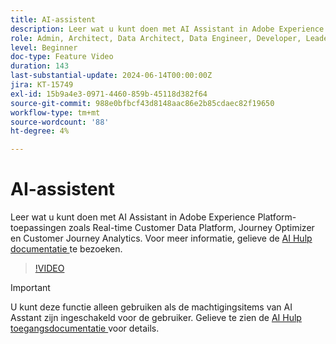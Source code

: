 ```yaml
---
title: AI-assistent
description: Leer wat u kunt doen met AI Assistant in Adobe Experience Platform-toepassingen zoals Real-time Customer Data Platform, Journey Optimizer en Customer Journey Analytics.
role: Admin, Architect, Data Architect, Data Engineer, Developer, Leader, User
level: Beginner
doc-type: Feature Video
duration: 143
last-substantial-update: 2024-06-14T00:00:00Z
jira: KT-15749
exl-id: 15b9a4e3-0971-4460-859b-45118d382f64
source-git-commit: 988e0bfbcf43d8148aac86e2b85cdaec82f19650
workflow-type: tm+mt
source-wordcount: '88'
ht-degree: 4%

---
```


# AI-assistent

Leer wat u kunt doen met AI Assistant in Adobe Experience Platform-toepassingen zoals Real-time Customer Data Platform, Journey Optimizer en Customer Journey Analytics. Voor meer informatie, gelieve de [ AI Hulp documentatie ](https://experienceleague.adobe.com/en/docs/experience-platform/ai-assistant/home) te bezoeken.

>[!VIDEO](https://video.tv.adobe.com/v/3429845/?learn=on)

>[!IMPORTANT]
>
> U kunt deze functie alleen gebruiken als de machtigingsitems van AI Asstant zijn ingeschakeld voor de gebruiker. Gelieve te zien de [ AI Hulp toegangsdocumentatie ](https://experienceleague.adobe.com/en/docs/experience-platform/ai-assistant/access) voor details.
